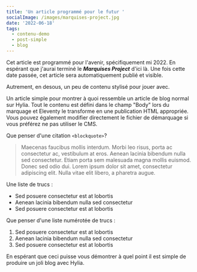 ```yaml
---
title: 'Un article programmé pour le futur '
socialImage: /images/marquises-project.jpg
date: '2022-06-18'
tags:
  - contenu-demo
  - post-simple
  - blog
---
```

Cet article est programmé pour l'avenir, spécifiquement mi 2022. En espérant que j'aurai terminé le **_Marquises Project_** d'ici là. Une fois cette date passée, cet article sera automatiquement publié et visible.

Autrement, en desous, un peu de contenu stylisé pour jouer avec.

Un article simple pour montrer à quoi ressemble un article de blog normal sur Hylia. Tout le contenu est défini dans le champ "Body" lors du marquage et Eleventy le transforme en une publication HTML appropriée. Vous pouvez également modifier directement le fichier de démarquage si vous préférez ne pas utiliser le CMS.

Que penser d'une citation `<blockquote>`?

> Maecenas faucibus mollis interdum. Morbi leo risus, porta ac consectetur ac, vestibulum at eros. Aenean lacinia bibendum nulla sed consectetur. Etiam porta sem malesuada magna mollis euismod. Donec sed odio dui. Lorem ipsum dolor sit amet, consectetur adipiscing elit. Nulla vitae elit libero, a pharetra augue.

Une liste de trucs :

* Sed posuere consectetur est at lobortis
* Aenean lacinia bibendum nulla sed consectetur
* Sed posuere consectetur est at lobortis

Que penser d'une liste numérotée de trucs :

1. Sed posuere consectetur est at lobortis
2. Aenean lacinia bibendum nulla sed consectetur
3. Sed posuere consectetur est at lobortis

En espérant que ceci puisse vous démontrer à quel point il est simple de produire un joli blog avec Hylia.
